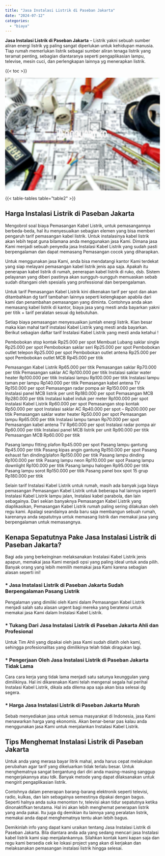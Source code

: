 ```yaml
---
title: "Jasa Instalasi Listrik di Paseban Jakarta"
date: "2024-07-12"
categories: 
  - "biaya"
---
```


**Jasa Instalasi Listrik di Paseban Jakarta** – Listrik yakni sebuah sumber aliran energi listrik yg paling sangat diperlukan untuk kehidupan manusia. Tiap rumah memerlukan listrik sebagai sumber aliran tenaga listrik yang teramat penting, sebagian diantaranya seperti pengaplikasian lampu, televise, mesin cuci, dan perlengkapan lainnya yg menerapkan listrik.

{{< toc >}}

![Jasa Instalasi Listrik di Paseban Jakarta](/images/instalasi-listrik-murah45.png)

{{< table-tables table="table2" >}}

## Harga Instalasi Listrik di Paseban Jakarta

Mengobrol soal biaya Pemasangan Kabel Listrik, untuk pemasangannya berbeda-beda, hal itu menyesuaikan sebagian elemen yang bisa memberi pengaruh tarif pemasangan kabel listrik. Untuk instalasinya kabel listrik akan lebih tepat guna bilamana anda menggunakan jasa Kami. Dimana jasa Kami menjadi sebuah penyedia jasa Instalasi Kabel Listrik yang sudah pasti berpengalaman dan dapat memasang Pemasangan cocok yang diharapkan.

Untuk menggunakan jasa Kami, anda bisa mendatangi kantor Kami terdekat yang siap melayani pemasangan kabel listrik jenis apa saja. Apakah itu penerapan kabel listrik di rumah, penerapan kabel listrik di ruko, dsb. Sistem pelayanan yang diberi pastinya akan sungguh-sungguh memuaskan sebab sudah ditangani oleh spesialis yang professional dan berpengalaman.

Untuk tarif Pemasangan Kabel Listrik kini dikenakan tarif per spot dan akan ditambahkan dg tarif tambahan lainnya seperti kelengkapan apabila dari kami dan penambahan pemasangan yang diminta. Contohnya anda akan memasang kabel listrik di kantor, biaya jasa yang mesti anda bayarkan yakni per titik + tarif peralatan sesuai dg kebutuhan.

Setiap biaya pemasangan menyesuaikan jumlah energi listrik. Kian besar maka kian mahal tarif instalasi Kabel Listrik yang mesti anda bayarkan. Berikut sebagian daftar tarif Instalasi Kabel Listrik yang mesti anda ketahui !

Pembobokan stop kontak Rp25.000 per spot Membuat Lubang saklar single Rp25.000 per spot Pembobokan saklar seri Rp25.000 per spot Pembobokan outlet telepon Rp25.000 per spot Pembobokan outlet antena Rp25.000 per spot Pembobokan outlet MCB Rp45.000 per titik

Pemasangan Kabel Listrik Rp65.000 per titik Pemasangan saklar Rp70.000 per titik Pemasangan saklar AC Rp100.000 per titik Instalasi saklar water heater Rp100.000 per titik Instalasi lampu Rp100.000 per titik Instalasi lampu taman per lampu Rp140.000 per titik Pemasangan kabel antena TV Rp150.000 per spot Pemasangan radar pompa air Rp150.000 per titik Instalasi panel MCB listrik per unit Rp180.000 per spot Pemasangan MCB Rp280.000 per titik Instalasi kabel induk per meter Rp100.000 per spot Instalasi Kabel Listrik Rp60.000 per spot Pemasangan stop kontak Rp50.000 per spot Instalasi saklar AC Rp40.000 per spot – Rp200.000 per titik Pemasangan saklar water heater Rp50.000 per spot Pemasangan lampu Rp65.000 per titik Instalasi lampu taman Rp70.000 per spot Pemasangan kabel antena TV Rp60.000 per spot Instalasi radar pompa air Rp60.000 per titik Instalasi panel MCB listrik per unit Rp90.000 per titik Pemasangan MCB Rp60.000 per titik

Pasang lampu fitting plafon Rp45.000 per spot Pasang lampu gantung Rp45.000 per titik Pasang kipas angin gantung Rp150.000 per spot Pasang exhaust fan dinding/plafon Rp150.000 per titik Pasang lampu dinding Rp100.000 per titik Pasang lampu neon Rp110.000 per spot Pasang lampu downlight Rp100.000 per titik Pasang lampu halogen Rp95.000 per titik Pasang lampu sorot Rp150.000 per titik Pasang panel box spot 15 grup Rp180.000 per titik

Selain tarif Instalasi Kabel Listrik untuk rumah, masih ada banyak juga biaya pemasangan Pemasangan Kabel Listrik untuk beberapa hal lainnya seperti Instalasi Kabel Listrik lampu jalan, Instalasi kabel parabola, dan lain sebagainya. Dari sekian banyaknya Pemasangan Kabel Listrik yang diaplikasikan, Pemasangan Kabel Listrik rumah paling sering dilakukan oleh regu kami. Apalagi seandainya anda baru saja membangun sebuah rumah, karenanya anda sepatutnya untuk memasang listrik dan memakai jasa yang berpengalaman untuk memasangnya.

## Kenapa Sepatutnya Pake Jasa Instalasi Listrik di Paseban Jakarta?

Bagi ada yang berkeinginan melaksanakan Instalasi Kabel Listrik jenis apapun, memakai jasa Kami menjadi opsi yang paling ideal untuk anda pilih. Banyak orang yang lebih memilih memakai jasa Kami karena sebagian alasan seperti ini!

### \* Jasa Instalasi Listrik di Paseban Jakarta Sudah Berpengalaman Pasang Listrik

Pengalaman yang dimiliki oleh Kami dalam Pemasangan Kabel Listrik menjadi salah satu alasan urgent bagi mereka yang beratensi untuk memakai jasa Kami dalam Instalasi Kabel Listrik.

### \* Tukang Dari Jasa Instalasi Listrik di Paseban Jakarta Ahli dan Profesional

Untuk Tim Ahli yang dipakai oleh jasa Kami sudah dilatih oleh kami, sehingga profesionalitas yang dimilikinya telah tidak diragukan lagi.

### \* Pengerjaan Oleh Jasa Instalasi Listrik di Paseban Jakarta Tidak Lama

Cara cara kerja yang tidak lama menjadi satu satunya keunggulan yang dimilikinya. Hal ini dikarenakan Kami telah mengenal segala hal perihal Instalasi Kabel Listrik, dikala ada dilema apa saja akan bisa selesai dg segera.

### \* Harga Jasa Instalasi Listrik di Paseban Jakarta Murah

Sebab menyediakan jasa untuk semua masyarakat di Indonesia, jasa Kami menawarkan harga yang ekonomis. Akan benar-benar pas kalau anda menggunakan jasa Kami untuk menjalankan Instalasi Kabel Listrik.

## Tips Menghemat Instalasi Listrik di Paseban Jakarta


Untuk anda yang merasa bayar litrik mahal, anda harus cepat melakukan perubahan agar tarif yang dikeluarkan tidak terlalu besar. Untuk menghematnya sangat bergantung dari diri anda masing-masing sanggup mengerjakannya atau tdk. Banyak metode yang dapat dilaksanakan untuk mengirit pengaplikasian listrik.

Contohnya dalam penerapan barang-barang elektronik seperti televisi, radio, kulkas, dan lain sebagainya semestinya dipakai dengan bagus. Seperti halnya anda suka menonton tv, televisi akan tidur sepatutnya ketika dinonaktifkan terutama. Hal ini akan lebih menghemat penerapan listrik yang anda pakai. Itu juga dg demikian itu lainnya yang peralatan listrik, memakai anda dapat menghematnya tentu akan lebih bagus.

Demikinlah info yang dapat kami uraikan tentang Jasa Instalasi Listrik di Paseban Jakarta. Bila diantara anda ada yang sedang mencari jasa Instalasi kabel listrik kami siap menjalankannya. Silahkan kontak kami kapan saja dan regu kami bersedia cek ke lokasi project yang akan di kerjakan dan melaksanakan pemasangan instalasi listrik hingga selesai.
